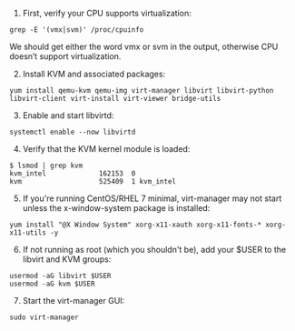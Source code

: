 1. First, verify your CPU supports virtualization:
```
grep -E '(vmx|svm)' /proc/cpuinfo
```
We should get either the word vmx or svm in the output, otherwise CPU doesn’t support virtualization.

2. Install KVM and associated packages:
```
yum install qemu-kvm qemu-img virt-manager libvirt libvirt-python libvirt-client virt-install virt-viewer bridge-utils
```
3. Enable and start libvirtd:
```
systemctl enable --now libvirtd
```
4. Verify that the KVM kernel module is loaded:
```
$ lsmod | grep kvm
kvm_intel             162153  0
kvm                   525409  1 kvm_intel
```
5. If you're running CentOS/RHEL 7 minimal, virt-manager may not start unless the x-window-system package is installed:
```
yum install "@X Window System" xorg-x11-xauth xorg-x11-fonts-* xorg-x11-utils -y
```
6. If not running as root (which you shouldn't be), add your $USER to the libvirt and KVM groups:
```
usermod -aG libvirt $USER
usermod -aG kvm $USER
```
7. Start the virt-manager GUI:
```
sudo virt-manager
```

